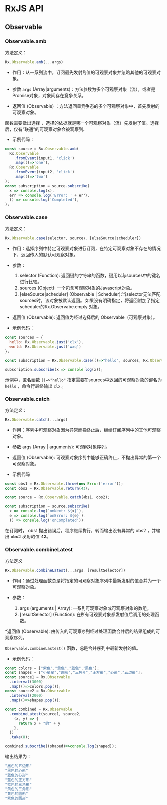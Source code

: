 # RxJS API

## Observable

### Observable.amb

方法定义：

```js
Rx.Observable.amb(...args)
```

* 作用：从一系列流中，订阅最先发射的值的可观察对象并忽略其他的可观察对象。

* 参数 `args` (Array|arguments)：方法参数为多个可观察对象（流），或者是Promise对象，对象间存在竞争关系。

* 返回值 (Observable) ：方法返回呈竞争态的多个可观察对象中，首先发射的可观察对象。

函数需要做出选择 ，选择的依据就是哪一个可观察对象（流）先发射了值。选择后，仅有“联通”的可观察对象会被观察到。

* 示例代码：

```js
const source = Rx.Observable.amb(
  Rx.Observable
    .fromEvent(input1, 'click')
    .map(()=>'one'),
  Rx.Observable
    .fromEvent(input2, 'click')
    .map(()=>'two')
);
const subscription = source.subscribe(
  x => console.log(x),
  err => console.log('Error: ' + err),
  () => console.log('Completed'),
);
```

### Observable.case

方法定义：

```js
Rx.Observable.case(selector, sources, [elseSource|scheduler])
```

* 作用：选择序列中特定可观察对象进行订阅，在特定可观察对象不存在的情况下，返回传入的默认可观察对象。

* 参数：

  1. selector (Function): 返回键的字符串的函数，键用以与sources中的键名进行比较。
  2. sources (Object): 一个包含可观察对象的Javascript对象。
  3. [elseSource|scheduler] (Observable | Scheduler):当selector无法匹配sources时，该对象被默认返回。 如果没有明确指定，将返回附加了指定scheduler的Rx.Observabe.empty 对象。

* 返回值 (Observable): 返回值为经过选择后的 Observable（可观察对象）。

* 示例代码：

```js
const sources = {
  hello: Rx.Observable.just('clx'),
  world: Rx.Observable.just('wxq') 
};

const subscription = Rx.Observable.case(()=>"hello", sources, Rx.Observable.empty())

subscription.subscribe(x => console.log(x));
```

示例中，匿名函数 `()=>"hello"` 指定需要在sources中返回的可观察对象的键名为 `hello` ，命令行最终输出 `clx` 。

### Observable.catch

方法定义：

```js
Rx.Observable.catch(...args)
```

* 作用：序列中可观察对象因为异常而被终止后，继续订阅序列中的其他可观察对象。

* 参数 args (Array | arguments): 可观察对象序列。

* 返回值 (Observable): 可观察对象序列中能够正确终止，不抛出异常的第一个可观察对象。

* 示例代码

```js
const obs1 = Rx.Observable.throw(new Error('error'));
const obs2 = Rx.Observable.return(42);

const source = Rx.Observable.catch(obs1, obs2);

const subscription = source.subscribe(
  x => console.log(`onNext: ${x}`),
  e => console.log(`onError: ${e}`),
  () => console.log('onCompleted'));
```

在订阅时， obs1 抛出错误后，程序继续执行，转而输出没有异常的 obs2 ，并输出 obs2 发射的值 42。


### Observable.combineLatest

方法定义

```js
Rx.Observable.combineLatest(...args, [resultSelector])
```

* 作用：通过处理函数总是将指定的可观察对象序列中最新发射的值合并为一个可观察对象。

* 参数：
  1. args (arguments | Array): 一系列可观察对象或可观察对象的数组。
  2. [resultSelector] (Function): 在所有可观察对象都发射值后调用的处理函数。

*返回值 (Observable): 由传入的可观察序列经过处理函数合并后的结果组成的可观察序列。


`Observable.combineLastest()` 函数，总是合并序列中最新发射的值。

* 示例代码：

```js
const colors = ["紫色","黄色","蓝色","黑色"];
const shapes = ["小星星","圆形","三角形","正方形","心形","五边形"];
const source1 = Rx.Observable
  .interval(3000)
  .map(()=>colors.pop());
const source2 = Rx.Observable
  .interval(2000)
  .map(()=>shapes.pop());

const combined = Rx.Observable
  .combineLatest(source1, source2, 
    (x, y) => {
      return x + "的" + y
    },
  })
  .take(8);

combined.subscribe((shaped)=>console.log(shaped));
```

输出结果为：

```js
"黑色的五边形"
"黑色的心形"
"蓝色的心形"
"蓝色的正方形"
"蓝色的三角形"
"黄色的三角形"
"黄色的圆形"
"紫色的圆形"
```

